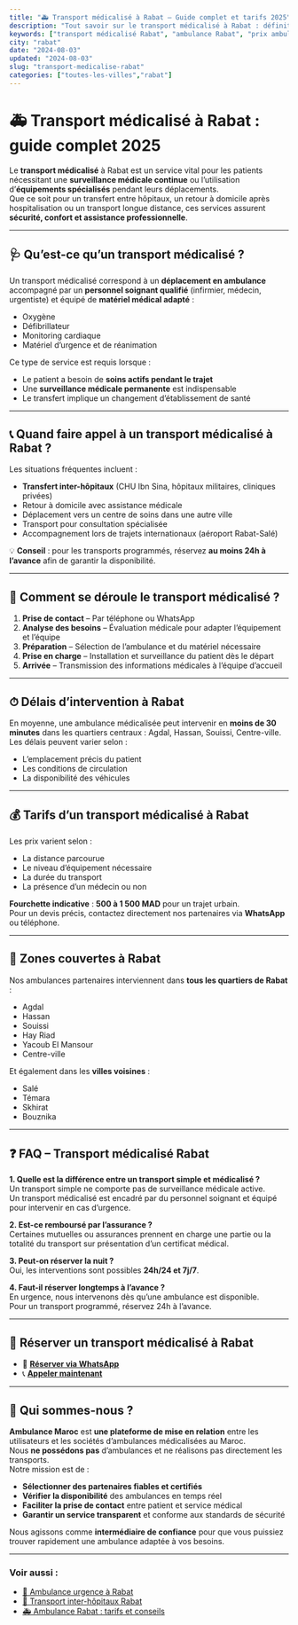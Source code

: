 ```yaml
---
title: "🚑 Transport médicalisé à Rabat – Guide complet et tarifs 2025"
description: "Tout savoir sur le transport médicalisé à Rabat : définition, déroulement, tarifs, zones couvertes et réservation. Service 24/7."
keywords: ["transport médicalisé Rabat", "ambulance Rabat", "prix ambulance Rabat", "ambulance urgence Rabat"]
city: "rabat"
date: "2024-08-03"
updated: "2024-08-03"
slug: "transport-medicalise-rabat"
categories: ["toutes-les-villes","rabat"]
---
```


# 🚑 Transport médicalisé à Rabat : guide complet 2025

Le **transport médicalisé** à Rabat est un service vital pour les patients nécessitant une **surveillance médicale continue** ou l’utilisation d’**équipements spécialisés** pendant leurs déplacements.  
Que ce soit pour un transfert entre hôpitaux, un retour à domicile après hospitalisation ou un transport longue distance, ces services assurent **sécurité, confort et assistance professionnelle**.

---

## 🩺 Qu’est-ce qu’un transport médicalisé ?

Un transport médicalisé correspond à un **déplacement en ambulance** accompagné par un **personnel soignant qualifié** (infirmier, médecin, urgentiste) et équipé de **matériel médical adapté** :

- Oxygène
- Défibrillateur
- Monitoring cardiaque
- Matériel d’urgence et de réanimation

Ce type de service est requis lorsque :

- Le patient a besoin de **soins actifs pendant le trajet**
- Une **surveillance médicale permanente** est indispensable
- Le transfert implique un changement d’établissement de santé

---

## 📞 Quand faire appel à un transport médicalisé à Rabat ?

Les situations fréquentes incluent :

- **Transfert inter-hôpitaux** (CHU Ibn Sina, hôpitaux militaires, cliniques privées)
- Retour à domicile avec assistance médicale
- Déplacement vers un centre de soins dans une autre ville
- Transport pour consultation spécialisée
- Accompagnement lors de trajets internationaux (aéroport Rabat-Salé)

💡 **Conseil** : pour les transports programmés, réservez **au moins 24h à l’avance** afin de garantir la disponibilité.

---

## 🔄 Comment se déroule le transport médicalisé ?

1. **Prise de contact** – Par téléphone ou WhatsApp  
2. **Analyse des besoins** – Évaluation médicale pour adapter l’équipement et l’équipe  
3. **Préparation** – Sélection de l’ambulance et du matériel nécessaire  
4. **Prise en charge** – Installation et surveillance du patient dès le départ  
5. **Arrivée** – Transmission des informations médicales à l’équipe d’accueil

---

## ⏱ Délais d’intervention à Rabat

En moyenne, une ambulance médicalisée peut intervenir en **moins de 30 minutes** dans les quartiers centraux : Agdal, Hassan, Souissi, Centre-ville.  
Les délais peuvent varier selon :

- L’emplacement précis du patient
- Les conditions de circulation
- La disponibilité des véhicules

---

## 💰 Tarifs d’un transport médicalisé à Rabat

Les prix varient selon :

- La distance parcourue
- Le niveau d’équipement nécessaire
- La durée du transport
- La présence d’un médecin ou non

**Fourchette indicative** : **500 à 1 500 MAD** pour un trajet urbain.  
Pour un devis précis, contactez directement nos partenaires via **WhatsApp** ou téléphone.

---

## 📍 Zones couvertes à Rabat

Nos ambulances partenaires interviennent dans **tous les quartiers de Rabat** :

- Agdal
- Hassan
- Souissi
- Hay Riad
- Yacoub El Mansour
- Centre-ville

Et également dans les **villes voisines** :

- Salé
- Témara
- Skhirat
- Bouznika

---

## ❓ FAQ – Transport médicalisé Rabat

**1. Quelle est la différence entre un transport simple et médicalisé ?**  
Un transport simple ne comporte pas de surveillance médicale active.  
Un transport médicalisé est encadré par du personnel soignant et équipé pour intervenir en cas d’urgence.

**2. Est-ce remboursé par l’assurance ?**  
Certaines mutuelles ou assurances prennent en charge une partie ou la totalité du transport sur présentation d’un certificat médical.

**3. Peut-on réserver la nuit ?**  
Oui, les interventions sont possibles **24h/24 et 7j/7**.

**4. Faut-il réserver longtemps à l’avance ?**  
En urgence, nous intervenons dès qu’une ambulance est disponible.  
Pour un transport programmé, réservez 24h à l’avance.

---

## 📲 Réserver un transport médicalisé à Rabat

- 💬 [**Réserver via WhatsApp**](https://wa.me/212XXXXXXX)  
- 📞 [**Appeler maintenant**](tel:+212XXXXXXX)

---

## 🏥 Qui sommes-nous ?

**Ambulance Maroc** est **une plateforme de mise en relation** entre les utilisateurs et les sociétés d’ambulances médicalisées au Maroc.  
Nous **ne possédons pas** d’ambulances et ne réalisons pas directement les transports.  
Notre mission est de :

- **Sélectionner des partenaires fiables et certifiés**
- **Vérifier la disponibilité** des ambulances en temps réel
- **Faciliter la prise de contact** entre patient et service médical
- **Garantir un service transparent** et conforme aux standards de sécurité

Nous agissons comme **intermédiaire de confiance** pour que vous puissiez trouver rapidement une ambulance adaptée à vos besoins.

---

### Voir aussi :
- [🚨 Ambulance urgence à Rabat](#)  
- [🏥 Transport inter-hôpitaux Rabat](#)  
- [🚑 Ambulance Rabat : tarifs et conseils](#)
